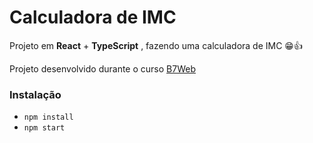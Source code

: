 # Calculadora de IMC

Projeto em __React__ + __TypeScript__ , fazendo uma calculadora de IMC 😁👍

Projeto desenvolvido durante o curso [B7Web](https://b7web.com.br)

### Instalação

- `npm install`
- `npm start`